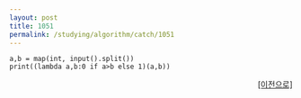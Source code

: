 ```yaml
---
layout: post
title: 1051
permalink: /studying/algorithm/catch/1051
---
```


```
a,b = map(int, input().split())
print((lambda a,b:0 if a>b else 1)(a,b))

```
  
    
    
<div style="text-align: right"> <a href = 'https://namhyo01.github.io/studying/algorithm/catch'> [이전으로] </a> </div>
